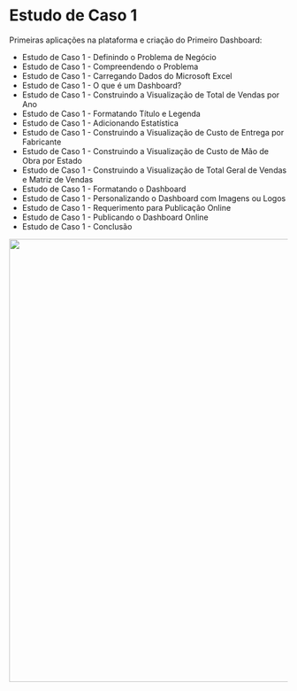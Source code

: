 # Estudo de Caso 1

Primeiras aplicações na plataforma e criação do Primeiro Dashboard:

<ul>
  <li>Estudo de Caso 1 - Definindo o Problema de Negócio</li>
  <li>Estudo de Caso 1 - Compreendendo o Problema</li>
  <li>Estudo de Caso 1 - Carregando Dados do Microsoft Excel</li>
  <li>Estudo de Caso 1 - O que é um Dashboard?</li>
  <li>Estudo de Caso 1 - Construindo a Visualização de Total de Vendas por Ano</li>
  <li>Estudo de Caso 1 - Formatando Título e Legenda</li>
  <li>Estudo de Caso 1 - Adicionando Estatística</li>
  <li>Estudo de Caso 1 - Construindo a Visualização de Custo de Entrega por Fabricante</li>
  <li>Estudo de Caso 1 - Construindo a Visualização de Custo de Mão de Obra por Estado</li>
  <li>Estudo de Caso 1 - Construindo a Visualização de Total Geral de Vendas e Matriz de Vendas</li>
  <li>Estudo de Caso 1 - Formatando o Dashboard</li>
  <li>Estudo de Caso 1 - Personalizando o Dashboard com Imagens ou Logos</li>
  <li>Estudo de Caso 1 - Requerimento para Publicação Online</li>
  <li>Estudo de Caso 1 - Publicando o Dashboard Online</li>
  <li>Estudo de Caso 1 - Conclusão</li>
</ul>

<center><img src="https://user-images.githubusercontent.com/61481422/107712223-d3949380-6ca7-11eb-886f-af8221d8befb.png" alt="" width="800"></center>